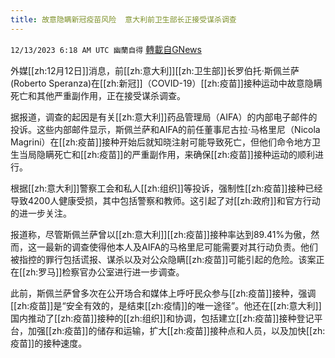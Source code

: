```yaml
---
title: 故意隐瞒新冠疫苗风险  意大利前卫生部长正接受谋杀调查
---
```

`12/13/2023 6:18 AM UTC 幽蘭自得` [轉載自GNews](https://gnews.org/articles/2103324)

         

外媒[[zh:12月12日]]消息，前[[zh:意大利]][[zh:卫生部]]长罗伯托·斯佩兰萨(Roberto Speranza)在[[zh:新冠]]（COVID-19）[[zh:疫苗]]接种运动中故意隐瞒死亡和其他严重副作用，正在接受谋杀调查。

据报道，调查的起因是有关[[zh:意大利]]药品管理局（AIFA）的内部电子邮件的投诉。这些内部邮件显示，斯佩兰萨和AIFA的前任董事尼古拉·马格里尼（Nicola Magrini）在[[zh:疫苗]]接种开始后就知晓注射可能导致死亡，但他们命令地方卫生当局隐瞒死亡和[[zh:疫苗]]的严重副作用，来确保[[zh:疫苗]]接种运动的顺利进行。

根据[[zh:意大利]]警察工会和私人[[zh:组织]]等投诉，强制性[[zh:疫苗]]接种已经导致4200人健康受损，其中包括警察和教师。这引起了对[[zh:政府]]和官方行动的进一步关注。

报道称，尽管斯佩兰萨曾以[[zh:意大利]][[zh:疫苗]]接种率达到89.41%为傲，然而，这一最新的调查使得他本人及AIFA的马格里尼可能需要对其行动负责。他们被指控的罪行包括谎报、谋杀以及对公众隐瞒[[zh:疫苗]]可能引起的危险。该案正在[[zh:罗马]]检察官办公室进行进一步调查。

此前，斯佩兰萨曾多次在公开场合和媒体上呼吁民众参与[[zh:疫苗]]接种，强调[[zh:疫苗]]是“安全有效的，是结束[[zh:疫情]]的唯一途径”。他还在[[zh:意大利]]国内推动了[[zh:疫苗]]接种的[[zh:组织]]和协调，包括建立[[zh:疫苗]]接种登记平台，加强[[zh:疫苗]]的储存和运输，扩大[[zh:疫苗]]接种点和人员，以及加快[[zh:疫苗]]的接种速度。
